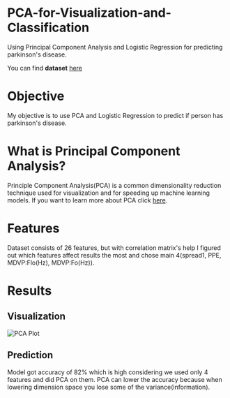 # PCA-for-Visualization-and-Classification
Using Principal Component Analysis and Logistic Regression for predicting parkinson's disease.

You can find **dataset** [here](https://archive.ics.uci.edu/ml/datasets/Parkinsons)

# Objective
My objective is to use PCA and Logistic Regression to predict if person has parkinson's disease.

# What is Principal Component Analysis?
Principle Component Analysis(PCA) is a common dimensionality reduction technique used for visualization and for speeding up machine learning models. If you want to learn more about PCA click [here](https://www.youtube.com/watch?v=FgakZw6K1QQ).

# Features
Dataset consists of 26 features, but with correlation matrix's help I figured out which features affect results the most and chose main 4(spread1, PPE, MDVP:Flo(Hz), MDVP:Fo(Hz)).

# Results

## Visualization
![PCA Plot](https://github.com/handertolium/PCA-for-Visualization-and-Classification/blob/master/PCA_plot.png)

## Prediction
Model got accuracy of 82% which is high considering we used only 4 features and did PCA on them. PCA can lower the accuracy because when lowering dimension space you lose some of the variance(information).








